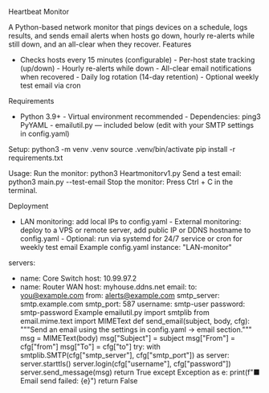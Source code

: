 Heartbeat Monitor

A Python-based network monitor that pings devices on a schedule, logs results, and sends email alerts
when hosts go down, hourly re-alerts while still down, and an all-clear when they recover.
Features
- Checks hosts every 15 minutes (configurable) - Per-host state tracking (up/down) - Hourly re-alerts
while down - All-clear email notifications when recovered - Daily log rotation (14-day retention) -
Optional weekly test email via cron

Requirements

- Python 3.9+ - Virtual environment recommended - Dependencies: ping3 PyYAML - emailutil.py —
included below (edit with your SMTP settings in config.yaml)

Setup:
python3 -m venv .venv
source .venv/bin/activate
pip install -r requirements.txt


Usage:
Run the monitor:
python3 Heartmonitorv1.py
Send a test email:
python3 main.py --test-email
Stop the monitor:
Press Ctrl + C in the terminal.


Deployment
- LAN monitoring: add local IPs to config.yaml - External monitoring: deploy to a VPS or remote server,
add public IP or DDNS hostname to config.yaml - Optional: run via systemd for 24/7 service or cron for
weekly test email
Example config.yaml
instance: "LAN-monitor"


servers:
- name: Core Switch
host: 10.99.97.2
- name: Router WAN
host: myhouse.ddns.net
email:
to: you@example.com
from: alerts@example.com
smtp_server: smtp.example.com
smtp_port: 587
username: smtp-user
password: smtp-password
Example emailutil.py
import smtplib
from email.mime.text import MIMEText
def send_email(subject, body, cfg):
"""Send an email using the settings in config.yaml -> email section."""
msg = MIMEText(body)
msg["Subject"] = subject
msg["From"] = cfg["from"]
msg["To"] = cfg["to"]
try:
with smtplib.SMTP(cfg["smtp_server"], cfg["smtp_port"]) as server:
server.starttls()
server.login(cfg["username"], cfg["password"])
server.send_message(msg)
return True
except Exception as e:
print(f"■ Email send failed: {e}")
return False
